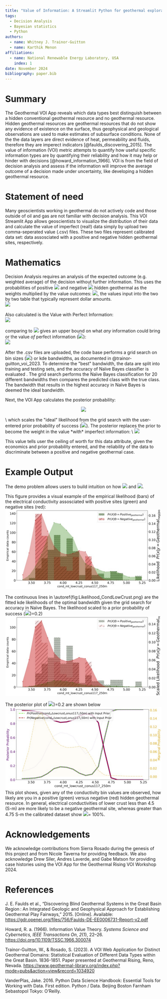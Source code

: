 ```yaml
---
title: "Value of Information: A Streamlit Python for geothermal exploration"
tags:
  - Decision Analysis
  - Bayesian statistics
  - Python
authors:
  - name: Whitney J. Trainor-Guitton
  - name: Karthik Menon
affiliations:
  - name: National Renewable Energy Laboratory, USA
    index: 1
date: November 2024
bibliography: paper.bib
---  
```

  
  
  
  
  
  
  
  
  
  
  
  
  
  
  
  
  
  
  
# Summary
  
The Geothermal VOI App reveals which data types best distinguish between a 
hidden conventional geothermal resource and no geothermal resource. Hidden 
geothermal resources are geothermal resources that do not show any evidence
of existence on the surface, thus geophysical and geological observations 
are used to make estimates of subsurface conditions. None of the the data 
layers are direct evidence of heat, permeability and fluids, therefore 
they are imperect indicators [@faulds_discovering_2015]. The value of information (VOI) metric 
attempts to quantify how useful specific information types are
by quantifying their reliability and how it may help or hinder with decisions [@howard_information_1966]. 
VOI is from the field of decision analysis and assess if the information will
improve the average outcome of a decision made under uncertainty, like
developing a hidden geothermal resource.
  
# Statement of need
  
Many geoscientists working in geothermal do not actively code and those outside 
of oil and gas are not familiar with decision analysis. This VOI Streamlit
 App allows geoscientists to visualize the distribution of their data and calculate
 the value of imperfect (real!) data simply by upload two comma-seperated value (.csv) files. 
 These two files represent calibrated data set: data assosciated with a positive and negative hidden geothermal
  sites, respectively.
  
# Mathematics
  
Decision Analysis requires an analysis of the expected outcome (e.g. weighted average) 
of the decision without further information. This uses the probabilities of positive <img src="https://latex.codecogs.com/gif.latex?Pr(\Theta%20=%20positive)"/> and negative <img src="https://latex.codecogs.com/gif.latex?Pr(\Theta%20=%20negative)"/>
hidden geothermal as the weights multiplied by the value outcomes: <img src="https://latex.codecogs.com/gif.latex?v_a(\Theta%20=%20\theta_i)"/>, the values input into the two by two table that typically represent dollar amounts.  <br />
 <img src="https://latex.codecogs.com/gif.latex?V_{prior}%20=%20\max\limits_a%20\sum_i^2%20Pr(\Theta%20=%20\theta_i)%20v_a(\Theta%20=%20\theta_i)"/>
  
Also calculated is the Value with Perfect Information:  <br />
 <img src="https://latex.codecogs.com/gif.latex?V_{perfect}%20=%20\sum_i^2%20Pr(\Theta%20=%20\theta_i)%20\max\limits_a%20v_a(\Theta%20=%20\theta_i)"/>
  <!-- \Sigma_{i=1}^2 Pr(\Theta = \theta_i) \max\limits_a v_a(\theta_i) \ \  \forall a  -->
comparing to <img src="https://latex.codecogs.com/gif.latex?V_{prior}"/> gives an upper bound on what *any* information could bring or the value *of* perfect information (<img src="https://latex.codecogs.com/gif.latex?VOI_{perfect}"/>): \
<img src="https://latex.codecogs.com/gif.latex?VOI_{perfect}%20=%20V_{perfect}-%20V_{prior}"/>
  
After the .csv files are uploaded, the code base performs a grid search on bin sizes (<img src="https://latex.codecogs.com/gif.latex?x_j"/>) or kde bandwidths, as documented in @trainor-guitton_voi_2023. To determine the "best" bandwidth, the data are split into training and testing sets, and the accuracy of Naïve Bayes classifier is evaluated . The grid search performs the Naïve Bayes classification for 20 different bandwidths then compares the predicted class with the true class.  The bandwidth that results in the highest accuracy in Naïve Bayes is deemed the ideal bandwidth.
  
Next, the VOI App calculates the posterior probability: 
  
<p align="center"><img src="https://latex.codecogs.com/gif.latex?Pr(%20\Theta%20=%20\theta_i%20|%20X%20=x_j%20)%20=%20\color{cyan}%20\frac{Pr(\Theta%20=%20\theta_i%20)%20\color{purple}%20Pr(%20X=x_j%20|%20\Theta%20=%20\theta_i%20)}{\color{orange}%20Pr%20(X=x_j)}"/></p>  
 \
which scales the "ideal" likelihood from the grid search with the user-entered prior probability of success (<img src="https://latex.codecogs.com/gif.latex?\Theta%20=%20\theta_i"/>).
The posterior replaces the prior to become the weight in the value *with* imperfect information: \
<img src="https://latex.codecogs.com/gif.latex?V_{imperfect}%20=%20\sum_{j=1}^2%20Pr(X%20=%20x_j)%20\max_a%20\sum_{i=1}^2%20%20Pr(\Theta%20=%20\theta_i%20|%20X=x_j)%20%20v_a(\Theta%20=%20\theta_i)"/>
  
This value tells user the ceiling of worth for this data attribute, given the economics and prior probability entered, and the reliability of the data to discriminate between a positive and negative geothermal case.
  
# Example Output 
The demo problem allows users to build intuition on how <img src="https://latex.codecogs.com/gif.latex?V_{prior}"/> and <img src="https://latex.codecogs.com/gif.latex?V_{perfect}"/>.
  
This figure provides a visual example of the empirical likelihood (bars) of the electrical conductivity assosciated with 
positive sites (green) and negative sites (red): 
![Likelihoods of Electrical Conductivity of Lower Crust for INGENIOUS area.\label{fig:Likelihood_CondLowCrust}](Likelihood_CondLowCrust.png )
  
The continuous lines in \autoref{fig:Likelihood_CondLowCrust.png} are the fitted kde likelihoods of the optimal bandwidth given the grid search for accuracy in Naïve Bayes. The likelihood scaled to a prior probability of success (<img src="https://latex.codecogs.com/gif.latex?Pr(\Theta%20=%20positive"/>)=0.2) 
![Prior-Scaled Likelihoods of Electrical Conductivity of Lower Crust for INGENIOUS area.\label{fig:Scaled20Likelihood_CondLowCrust}](Scaled20Likelihood_CondLowCrust.png )
  
The posterior plot of <img src="https://latex.codecogs.com/gif.latex?Pr(\Theta%20=%20positive"/>)=0.2 are shown below
![Posterior of Electrical Conductivity of Lower Crust for INGENIOUS area.\label{fig:Posterior_Prior20}](Posterior_Prior20.png )
This plot shows, given any of the conductivity bin values are observed, how likely are you in a positive (green) versus negative (red) hidden geothermal resource. In general, electrical conductivities of lower crust less than 4.5 (S-m) are more likely to be a negative geothermal site, whereas greater than 4.75 S-m the calibrated dataset show <img src="https://latex.codecogs.com/gif.latex?Pr(\Theta%20=%20positive)"/>= 100%. 
  
# Acknowledgements
We acknowledge contributions from Sierra Rosado during the genesis of this project and from Nicole Taverna for providing feedback. 
We also acknowledge Drew Siler, Andres Laverde, and Gabe Matson for providing case histories using the VOI App for the Geothermal Rising VOI Workshop 2024.
  
# References
 J. E. Faulds et al., “Discovering Blind Geothermal Systems in the Great Basin Region : An Integrated Geologic and Geophysical Approach for Establishing Geothermal Play Fairways,” 2015. [Online]. Available: https://gdr.openei.org/files/756/Faulds-DE-EE0006731-Report-v2.pdf
  
Howard, R. a. (1966). Information Value Theory. <i>Systems Science and Cybernetics, IEEE Transactions On</i>, <i>2</i>(1), 22–26. https://doi.org/10.1109/TSSC.1966.300074
  
Trainor-Guitton, W., & Rosado, S. (2023). A VOI Web Application for Distinct Geothermal Domains: Statistical Evaluation of Different Data Types within the Great Basin. 1836-1851. Paper presented at Geothermal Rising, Reno, Nevada. https://www.geothermal-library.org/index.php?mode=pubs&action=view&record=1034920
  
VanderPlas, Jake. 2016. Python Data Science Handbook: Essential Tools for Working with Data. First edition. Python / Data. Beijing Boston Farnham Sebastopol Tokyo: O’Reilly.
  